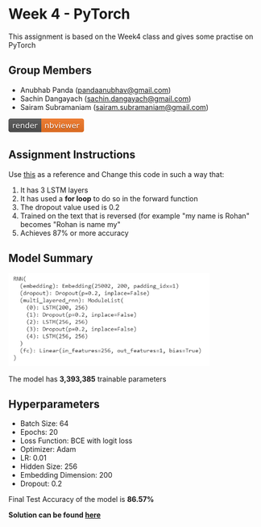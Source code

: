 # Week 4 - PyTorch

This assignment is based on the Week4 class and gives some practise on PyTorch

## Group Members
* Anubhab Panda (pandaanubhav@gmail.com)
* Sachin Dangayach (sachin.dangayach@gmail.com)
* Sairam Subramaniam (sairam.subramaniam@gmail.com)

[![Open Jupyter Notebook](Images/nbviewer_badge.png)](https://nbviewer.jupyter.org/github/anubhabPanda/END_Phase1/blob/main/Week4/S4_Assignment_Solution.ipynb)

## Assignment Instructions

Use [this](https://github.com/bentrevett/pytorch-sentiment-analysis/blob/master/2%20-%20Upgraded%20Sentiment%20Analysis.ipynb) as a reference and Change this code in such a way that:

1. It has 3 LSTM layers
2. It has used a **for loop** to do so in the forward function
3. The dropout value used is 0.2
4. Trained on the text that is reversed (for example "my name is Rohan" becomes "Rohan is name my"
5. Achieves 87% or more accuracy

## Model Summary
<img src="Images/Model_summary.PNG" width = "400px">

The model has **3,393,385** trainable parameters

## Hyperparameters

* Batch Size: 64
* Epochs: 20
* Loss Function: BCE with logit loss
* Optimizer: Adam
* LR: 0.01
* Hidden Size: 256
* Embedding Dimension: 200
* Dropout: 0.2


Final Test Accuracy of the model is **86.57%**


**Solution can be found [here](https://github.com/anubhabPanda/END_Phase1/tree/main/Week4)**